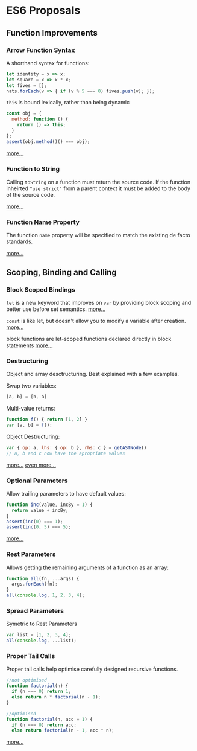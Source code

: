 # ES6 Proposals

## Function Improvements

### Arrow Function Syntax

A shorthand syntax for functions:

```js
let identity = x => x;
let square = x => x * x;
let fives = [];
nats.forEach(v => { if (v % 5 === 0) fives.push(v); });
```

`this` is bound lexically, rather than being dynamic

```js
const obj = {
  method: function () {
    return () => this;
  }
};
assert(obj.method()() === obj);
```

[more...](http://wiki.ecmascript.org/doku.php?id=harmony:arrow_function_syntax)

### Function to String

Calling `toString` on a function must return the source code.  If the function inheirted `"use strict"` from a parent context it must be added to the body of the source code.

[more...](http://wiki.ecmascript.org/doku.php?id=harmony:function_to_string)

### Function Name Property

The function `name` property will be specified to match the existing de facto standards.

[more...](http://wiki.ecmascript.org/doku.php?id=harmony:function_name_property)

## Scoping, Binding and Calling

### Block Scoped Bindings

`let` is a new keyword that improves on `var` by providing block scoping and better use before set semantics.  [more...](http://wiki.ecmascript.org/doku.php?id=harmony:let)

`const` is like let, but doesn't allow you to modify a variable after creation.  [more...](http://wiki.ecmascript.org/doku.php?id=harmony:const)

block functions are let-scoped functions declared directly in block statements [more...](http://wiki.ecmascript.org/doku.php?id=harmony:block_functions)

### Destructuring

Object and array desctructuring.  Best explained with a few examples.

Swap two variables:

```js
[a, b] = [b, a]
```

Multi-value returns:

```js
function f() { return [1, 2] }
var [a, b] = f();
```

Object Destructuring:

```js
var { op: a, lhs: { op: b }, rhs: c } = getASTNode()
// a, b and c now have the apropriate values
```

[more...](http://wiki.ecmascript.org/doku.php?id=harmony:destructuring) [even more...](http://wiki.ecmascript.org/doku.php?id=harmony:refutable_matching)

### Optional Parameters

Allow trailing parameters to have default values:

```js
function inc(value, incBy = 1) {
  return value + incBy;
}
assert(inc(0) === 1);
assert(inc(0, 5) === 5);
```

[more...](http://wiki.ecmascript.org/doku.php?id=harmony:parameter_default_values)

### Rest Parameters

Allows getting the remaining arguments of a function as an array:

```js
function all(fn, ...args) {
  args.forEach(fn);
}
all(console.log, 1, 2, 3, 4);
```

### Spread Parameters

Symetric to Rest Parameters

```js
var list = [1, 2, 3, 4];
all(console.log, ...list);
```

### Proper Tail Calls

Proper tail calls help optimise carefully designed recursive functions.

```js
//not optimised
function factorial(n) {
  if (n === 0) return 1;
  else return n * factorial(n - 1);
}

//optimised
function factorial(n, acc = 1) {
  if (n === 0) return acc;
  else return factorial(n - 1, acc * n);
```

[more...](http://wiki.ecmascript.org/doku.php?id=harmony:proper_tail_calls)
